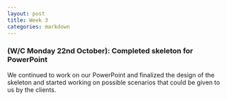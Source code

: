 ```yaml
---
layout: post
title: Week 3
categories: markdown
---
```


### (W/C Monday 22nd October): Completed skeleton for PowerPoint ###

We continued to work on our PowerPoint and finalized the design of the skeleton and started working on possible scenarios that could be given to us by the clients.